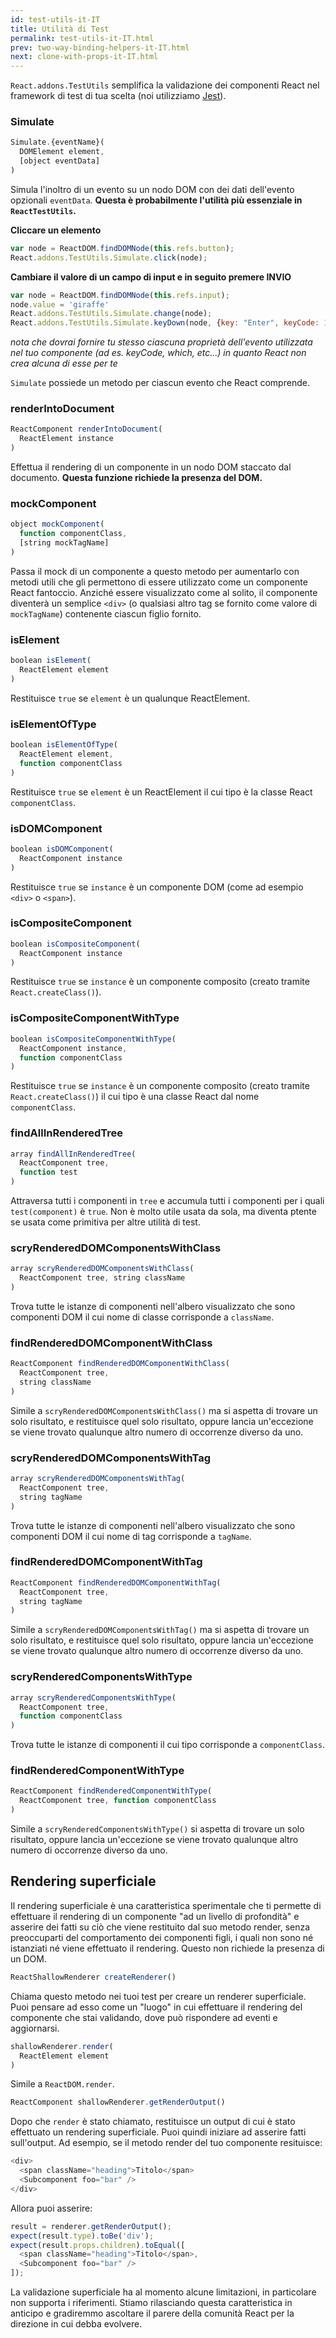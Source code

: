 ```yaml
---
id: test-utils-it-IT
title: Utilità di Test
permalink: test-utils-it-IT.html
prev: two-way-binding-helpers-it-IT.html
next: clone-with-props-it-IT.html
---
```


`React.addons.TestUtils` semplifica la validazione dei componenti React nel framework di test di tua scelta (noi utilizziamo [Jest](https://facebook.github.io/jest/)).

### Simulate

```javascript
Simulate.{eventName}(
  DOMElement element,
  [object eventData]
)
```

Simula l'inoltro di un evento su un nodo DOM con dei dati dell'evento opzionali `eventData`. **Questa è probabilmente l'utilità più essenziale in `ReactTestUtils`.**

**Cliccare un elemento**  

```javascript
var node = ReactDOM.findDOMNode(this.refs.button);
React.addons.TestUtils.Simulate.click(node);
```

**Cambiare il valore di un campo di input e in seguito premere INVIO**  

```javascript
var node = ReactDOM.findDOMNode(this.refs.input);
node.value = 'giraffe'
React.addons.TestUtils.Simulate.change(node);
React.addons.TestUtils.Simulate.keyDown(node, {key: "Enter", keyCode: 13, which: 13});
```

*nota che dovrai fornire tu stesso ciascuna proprietà dell'evento utilizzata nel tuo componente (ad es. keyCode, which, etc...) in quanto React non crea alcuna di esse per te*

`Simulate` possiede un metodo per ciascun evento che React comprende.

### renderIntoDocument

```javascript
ReactComponent renderIntoDocument(
  ReactElement instance
)
```

Effettua il rendering di un componente in un nodo DOM staccato dal documento. **Questa funzione richiede la presenza del DOM.**

### mockComponent

```javascript
object mockComponent(
  function componentClass,
  [string mockTagName]
)
```

Passa il mock di un componente a questo metodo per aumentarlo con metodi utili che gli permettono di essere utilizzato come un componente React fantoccio. Anziché essere visualizzato come al solito, il componente diventerà un semplice `<div>` (o qualsiasi altro tag se fornito come valore di `mockTagName`) contenente ciascun figlio fornito.

### isElement

```javascript
boolean isElement(
  ReactElement element
)
```

Restituisce `true` se `element` è un qualunque ReactElement.

### isElementOfType

```javascript
boolean isElementOfType(
  ReactElement element,
  function componentClass
)
```

Restituisce `true` se `element` è un ReactElement il cui tipo è la classe React `componentClass`.

### isDOMComponent

```javascript
boolean isDOMComponent(
  ReactComponent instance
)
```

Restituisce `true` se `instance` è un componente DOM (come ad esempio `<div>` o `<span>`).

### isCompositeComponent

```javascript
boolean isCompositeComponent(
  ReactComponent instance
)
```

Restituisce `true` se `instance` è un componente composito (creato tramite `React.createClass()`).

### isCompositeComponentWithType

```javascript
boolean isCompositeComponentWithType(
  ReactComponent instance,
  function componentClass
)
```

Restituisce `true` se `instance` è un componente composito (creato tramite `React.createClass()`) il cui tipo è una classe React dal nome `componentClass`.

### findAllInRenderedTree

```javascript
array findAllInRenderedTree(
  ReactComponent tree,
  function test
)
```

Attraversa tutti i componenti in `tree` e accumula tutti i componenti per i quali `test(component)` è `true`. Non è molto utile usata da sola, ma diventa ptente se usata come primitiva per altre utilità di test.

### scryRenderedDOMComponentsWithClass

```javascript
array scryRenderedDOMComponentsWithClass(
  ReactComponent tree, string className
)
```

Trova tutte le istanze di componenti nell'albero visualizzato che sono componenti DOM il cui nome di classe corrisponde a `className`.

### findRenderedDOMComponentWithClass

```javascript
ReactComponent findRenderedDOMComponentWithClass(
  ReactComponent tree,
  string className
)
```

Simile a `scryRenderedDOMComponentsWithClass()` ma si aspetta di trovare un solo risultato, e restituisce quel solo risultato, oppure lancia un'eccezione se viene trovato qualunque altro numero di occorrenze diverso da uno.

### scryRenderedDOMComponentsWithTag

```javascript
array scryRenderedDOMComponentsWithTag(
  ReactComponent tree,
  string tagName
)
```

Trova tutte le istanze di componenti nell'albero visualizzato che sono componenti DOM il cui nome di tag corrisponde a `tagName`.

### findRenderedDOMComponentWithTag

```javascript
ReactComponent findRenderedDOMComponentWithTag(
  ReactComponent tree,
  string tagName
)
```

Simile a `scryRenderedDOMComponentsWithTag()` ma si aspetta di trovare un solo risultato, e restituisce quel solo risultato, oppure lancia un'eccezione se viene trovato qualunque altro numero di occorrenze diverso da uno.

### scryRenderedComponentsWithType

```javascript
array scryRenderedComponentsWithType(
  ReactComponent tree,
  function componentClass
)
```

Trova tutte le istanze di componenti il cui tipo corrisponde a `componentClass`.

### findRenderedComponentWithType

```javascript
ReactComponent findRenderedComponentWithType(
  ReactComponent tree, function componentClass
)
```

Simile a `scryRenderedComponentsWithType()` si aspetta di trovare un solo risultato, oppure lancia un'eccezione se viene trovato qualunque altro numero di occorrenze diverso da uno.


## Rendering superficiale

Il rendering superficiale è una caratteristica sperimentale che ti permette di effettuare il rendering di un componente "ad un livello di profondità" e asserire dei fatti su ciò che viene restituito dal suo metodo render, senza preoccuparti del comportamento dei componenti figli, i quali non sono né istanziati né viene effettuato il rendering. Questo non richiede la presenza di un DOM.

```javascript
ReactShallowRenderer createRenderer()
```

Chiama questo metodo nei tuoi test per creare un renderer superficiale. Puoi pensare ad esso come un "luogo" in cui effettuare il rendering del componente che stai validando, dove può rispondere ad eventi e aggiornarsi.

```javascript
shallowRenderer.render(
  ReactElement element
)
```

Simile a `ReactDOM.render`.

```javascript
ReactComponent shallowRenderer.getRenderOutput()
```

Dopo che `render` è stato chiamato, restituisce un output di cui è stato effettuato un rendering superficiale. Puoi quindi iniziare ad asserire fatti sull'output. Ad esempio, se il metodo render del tuo componente resituisce:

```javascript
<div>
  <span className="heading">Titolo</span>
  <Subcomponent foo="bar" />
</div>
```

Allora puoi asserire:

```javascript
result = renderer.getRenderOutput();
expect(result.type).toBe('div');
expect(result.props.children).toEqual([
  <span className="heading">Titolo</span>,
  <Subcomponent foo="bar" />
]);
```

La validazione superficiale ha al momento alcune limitazioni, in particolare non supporta i riferimenti. Stiamo rilasciando questa caratteristica in anticipo e gradiremmo ascoltare il parere della comunità React per la direzione in cui debba evolvere.
